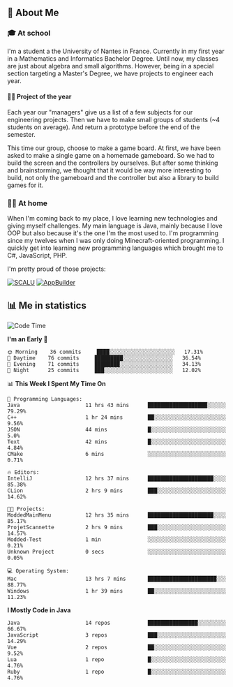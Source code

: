 ## 👀 About Me

### 🎓 At school

I'm a student a the University of Nantes in France. Currently in my first year in a Mathematics and Informatics Bachelor Degree. Until now, my classes are just about algebra and small algorithms. However, being in a special section targeting a Master's Degree, we have projects to engineer each year. 

#### 🔧🔬 Project of the year

Each year our "managers" give us a list of a few subjects for our engineering projects. Then we have to make small groups of students (~4 students on average). And return a prototype before the end of the semester.

This time our group, choose to make a game board. At first, we have been asked to make a single game on a homemade gameboard. So we had to build the screen and the controllers by ourselves. 
But after some thinking and brainstorming, we thought that it would be way more interesting to build, not only the gameboard and the controller but also a library to build games for it.

### 👨‍💻 At home

When I'm coming back to my place, I love learning new technologies and giving myself challenges. My main language is Java, mainly because I love OOP but also because it's the one I'm the most used to. I'm programming since my twelves when I was only doing Minecraft-oriented programming.  I quickly get into learning new programming languages which brought me to C#, JavaScript, PHP. 

I'm pretty proud of those projects:

[![SCALU](https://github-readme-stats.vercel.app/api/pin?username=renardfute&repo=SCALU)](https://github.com/renardfute/scalu)
[![AppBuilder](https://github-readme-stats.vercel.app/api/pin?username=pulsedev2&repo=AppBuilder)](https://github.com/pulsedev2/AppBuilder)

## 📊 Me in statistics
<!--START_SECTION:waka-->
![Code Time](http://img.shields.io/badge/Code%20Time-105%20hrs%2019%20mins-blue)

**I'm an Early 🐤** 

```text
🌞 Morning    36 commits     ████░░░░░░░░░░░░░░░░░░░░░   17.31% 
🌆 Daytime    76 commits     █████████░░░░░░░░░░░░░░░░   36.54% 
🌃 Evening    71 commits     ████████░░░░░░░░░░░░░░░░░   34.13% 
🌙 Night      25 commits     ███░░░░░░░░░░░░░░░░░░░░░░   12.02%

```


📊 **This Week I Spent My Time On** 

```text
💬 Programming Languages: 
Java                     11 hrs 43 mins      ███████████████████░░░░░░   79.29% 
C++                      1 hr 24 mins        ██░░░░░░░░░░░░░░░░░░░░░░░   9.56% 
JSON                     44 mins             █░░░░░░░░░░░░░░░░░░░░░░░░   5.0% 
Text                     42 mins             █░░░░░░░░░░░░░░░░░░░░░░░░   4.84% 
CMake                    6 mins              ░░░░░░░░░░░░░░░░░░░░░░░░░   0.71%

🔥 Editors: 
IntelliJ                 12 hrs 37 mins      █████████████████████░░░░   85.38% 
CLion                    2 hrs 9 mins        ███░░░░░░░░░░░░░░░░░░░░░░   14.62%

🐱‍💻 Projects: 
ModdedMainMenu           12 hrs 35 mins      █████████████████████░░░░   85.17% 
ProjetScannette          2 hrs 9 mins        ███░░░░░░░░░░░░░░░░░░░░░░   14.57% 
Modded-Test              1 min               ░░░░░░░░░░░░░░░░░░░░░░░░░   0.21% 
Unknown Project          0 secs              ░░░░░░░░░░░░░░░░░░░░░░░░░   0.05%

💻 Operating System: 
Mac                      13 hrs 7 mins       ██████████████████████░░░   88.77% 
Windows                  1 hr 39 mins        ██░░░░░░░░░░░░░░░░░░░░░░░   11.23%

```

**I Mostly Code in Java** 

```text
Java                     14 repos            ████████████████░░░░░░░░░   66.67% 
JavaScript               3 repos             ███░░░░░░░░░░░░░░░░░░░░░░   14.29% 
Vue                      2 repos             ██░░░░░░░░░░░░░░░░░░░░░░░   9.52% 
Lua                      1 repo              █░░░░░░░░░░░░░░░░░░░░░░░░   4.76% 
Ruby                     1 repo              █░░░░░░░░░░░░░░░░░░░░░░░░   4.76%

```



<!--END_SECTION:waka-->
